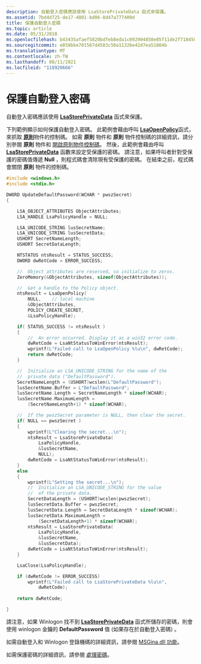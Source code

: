 ```yaml
---
description: 自動登入密碼應該使用 LsaStorePrivateData 函式來保護。
ms.assetid: 7bd4d725-de17-4801-bd06-8d47a777409d
title: 保護自動登入密碼
ms.topic: article
ms.date: 05/31/2018
ms.openlocfilehash: b43435afaef5820bdfeb8eda1c092904858e05f11de2f718450f5b5c76058bec
ms.sourcegitcommit: e858bbe701567d4583c50a11326e42d7ea51804b
ms.translationtype: MT
ms.contentlocale: zh-TW
ms.lasthandoff: 08/11/2021
ms.locfileid: "118920666"
---
```

# <a name="protecting-the-automatic-logon-password"></a>保護自動登入密碼

自動登入密碼應該使用 [**LsaStorePrivateData**](/windows/win32/api/ntsecapi/nf-ntsecapi-lsastoreprivatedata) 函式來保護。

下列範例顯示如何保護自動登入密碼。 此範例會藉由呼叫 [**LsaOpenPolicy**](/windows/desktop/api/Ntsecapi/nf-ntsecapi-lsaopenpolicy)函式，來抓取 [**原則**](../secmgmt/policy-object.md)物件的控制碼。 如需 **原則** 物件和 **原則** 物件控制碼的詳細資訊，請分別參閱 **原則** 物件和 [開啟原則物件控制碼](../secmgmt/opening-a-policy-object-handle.md)。 然後，此範例會藉由呼叫 [**LsaStorePrivateData**](/windows/win32/api/ntsecapi/nf-ntsecapi-lsastoreprivatedata) 函數來設定受保護的密碼。 請注意，如果呼叫者針對受保護的密碼值傳遞 **Null** ，則程式碼會清除現有受保護的密碼。 在結束之前，程式碼會關閉 **原則** 物件的控制碼。


```C++
#include <windows.h>
#include <stdio.h>

DWORD UpdateDefaultPassword(WCHAR * pwszSecret)
{

    LSA_OBJECT_ATTRIBUTES ObjectAttributes;
    LSA_HANDLE LsaPolicyHandle = NULL;

    LSA_UNICODE_STRING lusSecretName;
    LSA_UNICODE_STRING lusSecretData;
    USHORT SecretNameLength;
    USHORT SecretDataLength;

    NTSTATUS ntsResult = STATUS_SUCCESS;
    DWORD dwRetCode = ERROR_SUCCESS;

    //  Object attributes are reserved, so initialize to zeros.
    ZeroMemory(&ObjectAttributes, sizeof(ObjectAttributes));

    //  Get a handle to the Policy object.
    ntsResult = LsaOpenPolicy(
        NULL,    // local machine
        &ObjectAttributes, 
        POLICY_CREATE_SECRET,
        &LsaPolicyHandle);

    if( STATUS_SUCCESS != ntsResult )
    {
        //  An error occurred. Display it as a win32 error code.
        dwRetCode = LsaNtStatusToWinError(ntsResult);
        wprintf(L"Failed call to LsaOpenPolicy %lu\n", dwRetCode);
        return dwRetCode;
    } 

    //  Initialize an LSA_UNICODE_STRING for the name of the
    //  private data ("DefaultPassword").
    SecretNameLength = (USHORT)wcslen(L"DefaultPassword");
    lusSecretName.Buffer = L"DefaultPassword";
    lusSecretName.Length = SecretNameLength * sizeof(WCHAR);
    lusSecretName.MaximumLength =
        (SecretNameLength+1) * sizeof(WCHAR);

    //  If the pwszSecret parameter is NULL, then clear the secret.
    if( NULL == pwszSecret )
    {
        wprintf(L"Clearing the secret...\n");
        ntsResult = LsaStorePrivateData(
            LsaPolicyHandle,
            &lusSecretName,
            NULL);
        dwRetCode = LsaNtStatusToWinError(ntsResult);
    }
    else
    {
        wprintf(L"Setting the secret...\n");
        //  Initialize an LSA_UNICODE_STRING for the value
        //  of the private data. 
        SecretDataLength = (USHORT)wcslen(pwszSecret);
        lusSecretData.Buffer = pwszSecret;
        lusSecretData.Length = SecretDataLength * sizeof(WCHAR);
        lusSecretData.MaximumLength =
            (SecretDataLength+1) * sizeof(WCHAR);
        ntsResult = LsaStorePrivateData(
            LsaPolicyHandle,
            &lusSecretName,
            &lusSecretData);
        dwRetCode = LsaNtStatusToWinError(ntsResult);
    }

    LsaClose(LsaPolicyHandle);

    if (dwRetCode != ERROR_SUCCESS)
        wprintf(L"Failed call to LsaStorePrivateData %lu\n",
            dwRetCode);
    
    return dwRetCode;

}

```



請注意，如果 Winlogon 找不到 [**LsaStorePrivateData**](/windows/win32/api/ntsecapi/nf-ntsecapi-lsastoreprivatedata) 函式所儲存的密碼，則會使用 winlogon 金鑰的 **DefaultPassword** 值 (如果存在於自動登入密碼) 。

如需自動登入和 Winlogon 登錄機碼的詳細資訊，請參閱 [MSGina.dll 功能](msgina-dll-features.md)。

如需保護密碼的詳細資訊，請參閱 [處理密碼](../secbp/handling-passwords.md)。

 

 
